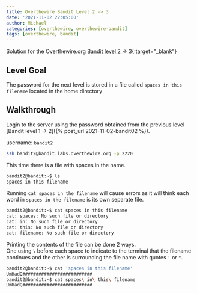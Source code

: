 ```yaml
---
title: Overthewire Bandit Level 2 -> 3
date: '2021-11-02 22:05:00'
author: Michael
categories: [overthewire, overthewire-bandit]
tags: [overthewire, bandit]
---
```


Solution for the Overthewire.org [Bandit level 2 -> 3](https://overthewire.org/wargames/bandit/bandit3.html){:target="\_blank"}  

## Level Goal 
The password for the next level is stored in a file called `spaces in this filename` located in the home directory

## Walkthrough  
Login to the server using the password obtained from the previous level [Bandit level 1 -> 2]({% post_url 2021-11-02-bandit02 %}). 

username: `bandit2`

```bash
ssh bandit2@bandit.labs.overthewire.org -p 2220
```

This time there is a file with spaces in the name.  
```bash
bandit2@bandit:~$ ls 
spaces in this filename 
```

Running `cat spaces in the filename` will cause errors as it will think each word in `spaces in the filename` is its own separate file.  

```bash
bandit2@bandit:~$ cat spaces in this filename
cat: spaces: No such file or directory 
cat: in: No such file or directory 
cat: this: No such file or directory
cat: filename: No such file or directory
```

Printing the contents of the file can be done 2 ways.  
One using `\` before each space to indicate to the terminal that the filename continues and the other is surrounding the file name with quotes `'` or `"`. 

```bash
bandit2@bandit:~$ cat 'spaces in this filename'
UmHadQ##########################
bandit2@bandit:~$ cat spaces\ in\ this\ filename
UmHadQ##########################
```